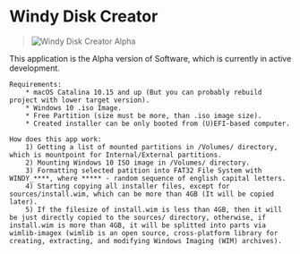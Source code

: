 # Windy Disk Creator

>![Windy Disk Creator Alpha](https://i.ibb.co/j4dL8gp/Winterboard-Preview-Screenshot.png)

This application is the Alpha version of Software, which is currently in active development.

    Requirements:
        * macOS Catalina 10.15 and up (But you can probably rebuild project with lower target version).
        * Windows 10 .iso Image.
        * Free Partition (size must be more, than .iso image size).
        * Created installer can be only booted from (U)EFI-based computer.
>
    How does this app work:
        1) Getting a list of mounted partitions in /Volumes/ directory, which is mountpoint for Internal/External partitions.
        2) Mounting Windows 10 ISO image in /Volumes/ directory.
        3) Formatting selected patition into FAT32 File System with WINDY_****, where ***** - random sequence of english capital letters.
        4) Starting copying all installer files, except for sources/install.wim, which can be more than 4GB (It will be copied later).
        5) If the filesize of install.wim is less than 4GB, then it will be just directly copied to the sources/ directory, otherwise, if install.wim is more than 4GB, it will be splitted into parts via wimlib-imagex (wimlib is an open source, cross-platform library for creating, extracting, and modifying Windows Imaging (WIM) archives).
        
